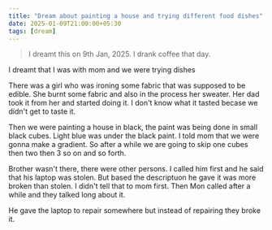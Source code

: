 ```yaml
---
title: "Dream about painting a house and trying different food dishes"
date: 2025-01-09T21:00:00+05:30
tags: [dream]
---
```


> I dreamt this on 9th Jan, 2025. I drank coffee that day.


I dreamt that I was with mom and we were trying dishes 

There was a girl who was ironing some fabric that was supposed to be edible. She burnt some fabric and also in the process her sweater. Her dad took it from her and started doing it. I don't know what it tasted becase we didn't get to taste it. 

Then we were painting a house in black, the paint was being done in small black cubes. Light blue was under the black paint. I told mom that we were gonna make a gradient. So after  a while we are going to skip one cubes then two then 3 so on and so forth. 

Brother wasn't there, there were other persons. I called him first and he said that his laptop was stolen. But based the descriptuon he gave it was more  broken than stolen. I didn't tell that to mom first. Then Mon called after a while and they talked long about it. 

He gave the laptop to repair somewhere but instead of repairing they broke it. 
